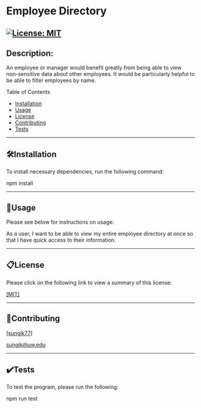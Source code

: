 # Employee Directory
[![License: MIT](https://img.shields.io/badge/License-MIT-yellow.svg)](https://opensource.org/licenses/MIT)
------------
## Description:
An employee or manager would benefit greatly from being able to view non-sensitive data about other employees. It would be particularly helpful to be able to filter employees by name.

Table of Contents

- [Installation](##🛠️Installation)
- [Usage](##📐Usage)
- [License](##📋License)
- [Contributing](##📝Contributing)
- [Tests](##✔️Tests)


------------
## 🛠️Installation
To install necessary dependencies, run the following command:

npm install

------------
## 📐Usage
Please see below for instructions on usage:

As a user, I want to be able to view my entire employee directory at once so that I have quick access to their information.

------------
## 📋License
Please click on the following link to view a summary of this license:

[ [MIT] ](https://opensource.org/licenses/MIT)

------------
## 📝Contributing

[ [sungjk77] ](https://github.com/sungjk77)


sungjk@uw.edu

------------
## ✔️Tests
To test the program, please run the following:

npm run test
